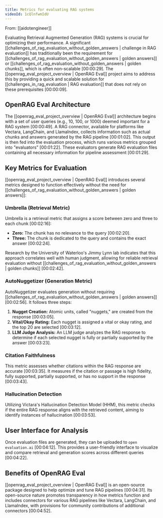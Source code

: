 ```yaml
---
title: Metrics for evaluating RAG systems
videoId: 1cQlnfwmIdU
---
```


From: [[aidotengineer]] <br/> 

Evaluating Retrieval Augmented Generation (RAG) systems is crucial for optimizing their performance. A significant [[challenges_of_rag_evaluation_without_golden_answers | challenge in RAG evaluation]] has traditionally been the requirement for [[challenges_of_rag_evaluation_without_golden_answers | golden answers]] or [[challenges_of_rag_evaluation_without_golden_answers | golden chunks]], which is often non-scalable <a class="yt-timestamp" data-t="00:00:29">[00:00:29]</a>. The [[openrag_eval_project_overview | OpenRAG Eval]] project aims to address this by providing a quick and scalable solution for [[challenges_in_rag_evaluation | RAG evaluation]] that does not rely on these prerequisites <a class="yt-timestamp" data-t="00:00:09">[00:00:09]</a>.

## OpenRAG Eval Architecture

The [[openrag_eval_project_overview | OpenRAG Eval]] architecture begins with a set of user queries (e.g., 10, 100, or 1000) deemed important for a RAG system <a class="yt-timestamp" data-t="00:00:49">[00:00:49]</a>. A RAG connector, available for platforms like Vectara, LangChain, and LlamaIndex, collects information such as actual chunks and answers generated by the RAG pipeline <a class="yt-timestamp" data-t="00:01:02">[00:01:02]</a>. This output is then fed into the evaluation process, which runs various metrics grouped into "evaluators" <a class="yt-timestamp" data-t="00:01:22">[00:01:22]</a>. These evaluators generate RAG evaluation files containing all necessary information for pipeline assessment <a class="yt-timestamp" data-t="00:01:29">[00:01:29]</a>.

## Key Metrics for Evaluation

[[openrag_eval_project_overview | OpenRAG Eval]] introduces several metrics designed to function effectively without the need for [[challenges_of_rag_evaluation_without_golden_answers | golden answers]]:

### Umbrella (Retrieval Metric)
Umbrella is a retrieval metric that assigns a score between zero and three to each chunk <a class="yt-timestamp" data-t="00:02:16">[00:02:16]</a>:
*   **Zero:** The chunk has no relevance to the query <a class="yt-timestamp" data-t="00:02:20">[00:02:20]</a>.
*   **Three:** The chunk is dedicated to the query and contains the exact answer <a class="yt-timestamp" data-t="00:02:24">[00:02:24]</a>.

Research by the University of Waterloo's Jimmy Lynn lab indicates that this approach correlates well with human judgment, allowing for reliable retrieval evaluation without [[challenges_of_rag_evaluation_without_golden_answers | golden chunks]] <a class="yt-timestamp" data-t="00:02:42">[00:02:42]</a>.

### AutoNuggetizer (Generation Metric)
AutoNuggetizer evaluates generation without requiring [[challenges_of_rag_evaluation_without_golden_answers | golden answers]] <a class="yt-timestamp" data-t="00:02:56">[00:02:56]</a>. It follows three steps:
1.  **Nugget Creation:** Atomic units, called "nuggets," are created from the response <a class="yt-timestamp" data-t="00:03:05">[00:03:05]</a>.
2.  **Vital/Okay Rating:** Each nugget is assigned a vital or okay rating, and the top 20 are selected <a class="yt-timestamp" data-t="00:03:12">[00:03:12]</a>.
3.  **LLM Judge Analysis:** An LLM judge analyzes the RAG response to determine if each selected nugget is fully or partially supported by the answer <a class="yt-timestamp" data-t="00:03:23">[00:03:23]</a>.

### Citation Faithfulness
This metric assesses whether citations within the RAG response are accurate <a class="yt-timestamp" data-t="00:03:35">[00:03:35]</a>. It measures if the citation or passage is high fidelity, fully supported, partially supported, or has no support in the response <a class="yt-timestamp" data-t="00:03:43">[00:03:43]</a>.

### Hallucination Detection
Utilizing Victara's Hallucination Detection Model (HHM), this metric checks if the entire RAG response aligns with the retrieved content, aiming to identify instances of hallucination <a class="yt-timestamp" data-t="00:03:53">[00:03:53]</a>.

## User Interface for Analysis
Once evaluation files are generated, they can be uploaded to `open evaluation.ai` <a class="yt-timestamp" data-t="00:04:12">[00:04:12]</a>. This provides a user-friendly interface to visualize and compare retrieval and generation scores across different queries <a class="yt-timestamp" data-t="00:04:22">[00:04:22]</a>.

## Benefits of OpenRAG Eval
[[openrag_eval_project_overview | OpenRAG Eval]] is an open-source package designed to help optimize and tune RAG pipelines <a class="yt-timestamp" data-t="00:04:31">[00:04:31]</a>. Its open-source nature promotes transparency in how metrics function and includes connectors for various RAG pipelines like Vectara, LangChain, and LlamaIndex, with provisions for community contributions of additional connectors <a class="yt-timestamp" data-t="00:04:52">[00:04:52]</a>.